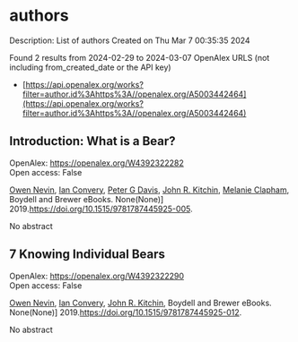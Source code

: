 # authors
Description: List of authors
Created on Thu Mar  7 00:35:35 2024

Found 2 results from 2024-02-29 to 2024-03-07
OpenAlex URLS (not including from_created_date or the API key)
- [https://api.openalex.org/works?filter=author.id%3Ahttps%3A//openalex.org/A5003442464](https://api.openalex.org/works?filter=author.id%3Ahttps%3A//openalex.org/A5003442464)

## Introduction: What is a Bear?   

OpenAlex: https://openalex.org/W4392322282    
Open access: False
    
[Owen Nevin](https://openalex.org/A5069391214), [Ian Convery](https://openalex.org/A5042179500), [Peter G Davis](https://openalex.org/A5041821959), [John R. Kitchin](https://openalex.org/A5003442464), [Melanie Clapham](https://openalex.org/A5010391869), Boydell and Brewer eBooks. None(None)] 2019.https://doi.org/10.1515/9781787445925-005.
    
No abstract    

    

## 7 Knowing Individual Bears   

OpenAlex: https://openalex.org/W4392322290    
Open access: False
    
[Owen Nevin](https://openalex.org/A5069391214), [Ian Convery](https://openalex.org/A5042179500), [John R. Kitchin](https://openalex.org/A5003442464), Boydell and Brewer eBooks. None(None)] 2019.https://doi.org/10.1515/9781787445925-012.
    
No abstract    

    
